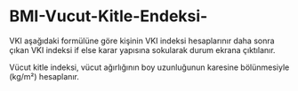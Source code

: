 # BMI-Vucut-Kitle-Endeksi-
VKI aşağıdaki formülüne göre kişinin VKI indeksi hesaplarınır daha sonra çıkan VKI indeksi if else karar yapısına sokularak durum ekrana çıktılanır. 

Vücut kitle indeksi, vücut ağırlığının boy uzunluğunun karesine bölünmesiyle (kg/m²) hesaplanır.

